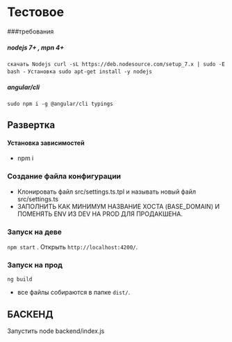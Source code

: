 # Тестовое 

###требования
##### nodejs 7+ , mpn 4+
   ```скачать Nodejs curl -sL https://deb.nodesource.com/setup_7.x | sudo -E bash -```
   ```Установка sudo apt-get install -y nodejs```

##### angular/cli
 ```sudo npm i -g @angular/cli typings```
 
## Развертка
#### Установка зависимостей
 - npm i

### Создание файла конфигурации
 * Клонировать файл src/settings.ts.tpl и называть новый файл src/settings.ts
 * ЗАПОЛНИТЬ КАК МИНИМУМ НАЗВАНИЕ ХОСТА (BASE_DOMAIN) И ПОМЕНЯТЬ ENV ИЗ DEV НА PROD ДЛЯ ПРОДАКШЕНА.

### Запуск на деве
 `npm start` .  Открыть `http://localhost:4200/`.

### Запуск на прод

 `ng build` 
 * все файлы собираются в папке `dist/`.

## БАСКЕНД
 Запустить node backend/index.js


